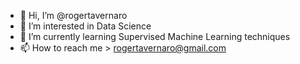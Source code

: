 - 👋 Hi, I’m @rogertavernaro
- 👀 I’m interested in Data Science
- 🌱 I’m currently learning Supervised Machine Learning techniques
- 📫 How to reach me > rogertavernaro@gmail.com

<!---
rogertavernaro/rogertavernaro is a ✨ special ✨ repository because its `README.md` (this file) appears on your GitHub profile.
You can click the Preview link to take a look at your changes.
--->
